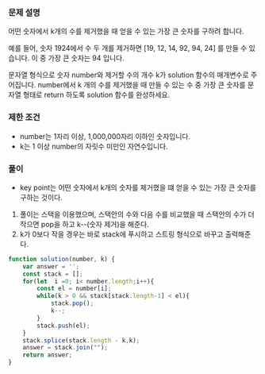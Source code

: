 ### 문제 설명
어떤 숫자에서 k개의 수를 제거했을 때 얻을 수 있는 가장 큰 숫자를 구하려 합니다.

예를 들어, 숫자 1924에서 수 두 개를 제거하면 [19, 12, 14, 92, 94, 24] 를 만들 수 있습니다. 이 중 가장 큰 숫자는 94 입니다.

문자열 형식으로 숫자 number와 제거할 수의 개수 k가 solution 함수의 매개변수로 주어집니다. number에서 k 개의 수를 제거했을 때 만들 수 있는 수 중 가장 큰 숫자를 문자열 형태로 return 하도록 solution 함수를 완성하세요.

### 제한 조건
- number는 1자리 이상, 1,000,000자리 이하인 숫자입니다.
- k는 1 이상 number의 자릿수 미만인 자연수입니다.

### 풀이
- key point는 어떤 숫자에서 k개의 숫자를 제거했을 떄 얻을 수 있는 가장 큰 숫자를 구하는 것이다.
1. 풀이는 스택을 이용했으며, 스택안의 수와 다음 수를 비교했을 때 스택안의 수가 더 작으면 pop을 하고 k--(숫자 제거)을 해준다.
2. k가 0보다 작을 경우는 바로 stack에 푸시하고 스트링 형식으로 바꾸고 출력해준다.
```jsx
function solution(number, k) {
    var answer = '';
    const stack = [];
    for(let  i =0; i< number.length;i++){
        const el = number[i];
        while(k > 0 && stack[stack.length-1] < el){
            stack.pop();
            k--;
        }
        stack.push(el);
    }
    stack.splice(stack.length - k,k);
    answer = stack.join("");
    return answer;
}
```
